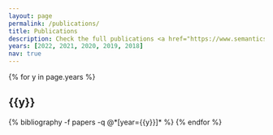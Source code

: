 ```yaml
---
layout: page
permalink: /publications/
title: Publications
description: Check the full publications <a href="https://www.semanticscholar.org/author/Nayeon-Lee/40221187" target="_blank"><b>here</b></a>.
years: [2022, 2021, 2020, 2019, 2018]
nav: true
---
```


<div class="publications">

{% for y in page.years %}
  <h2 class="year">{{y}}</h2>
  {% bibliography -f papers -q @*[year={{y}}]* %}
{% endfor %}

</div>
